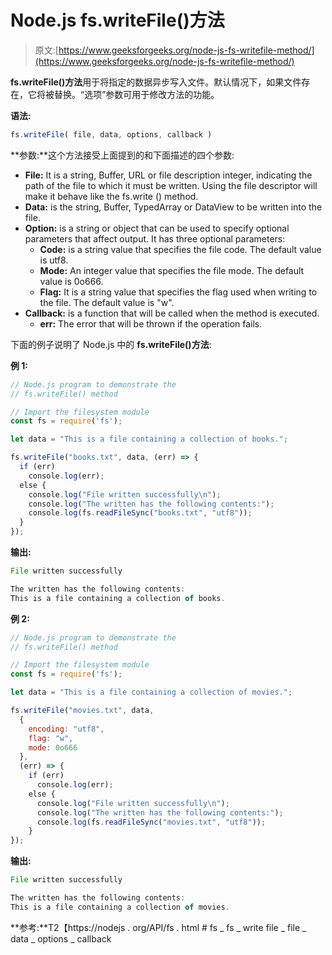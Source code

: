 # Node.js fs.writeFile()方法

> 原文:[https://www.geeksforgeeks.org/node-js-fs-writefile-method/](https://www.geeksforgeeks.org/node-js-fs-writefile-method/)

**fs.writeFile()方法**用于将指定的数据异步写入文件。默认情况下，如果文件存在，它将被替换。“选项”参数可用于修改方法的功能。

**语法:**

```js
fs.writeFile( file, data, options, callback )
```

**参数:**这个方法接受上面提到的和下面描述的四个参数:

*   **File:** It is a string, Buffer, URL or file description integer, indicating the path of the file to which it must be written. Using the file descriptor will make it behave like the fs.write () method.
*   **Data:** is the string, Buffer, TypedArray or DataView to be written into the file.
*   **Option:** is a string or object that can be used to specify optional parameters that affect output. It has three optional parameters:
    *   **Code:** is a string value that specifies the file code. The default value is utf8.
    *   **Mode:** An integer value that specifies the file mode. The default value is 0o666.
    *   **Flag:** It is a string value that specifies the flag used when writing to the file. The default value is "w".
*   **Callback:** is a function that will be called when the method is executed.
    *   **err:** The error that will be thrown if the operation fails.

下面的例子说明了 Node.js 中的 **fs.writeFile()方法**:

**例 1:**

```js
// Node.js program to demonstrate the
// fs.writeFile() method

// Import the filesystem module
const fs = require('fs');

let data = "This is a file containing a collection of books.";

fs.writeFile("books.txt", data, (err) => {
  if (err)
    console.log(err);
  else {
    console.log("File written successfully\n");
    console.log("The written has the following contents:");
    console.log(fs.readFileSync("books.txt", "utf8"));
  }
});
```

**输出:**

```js
File written successfully

The written has the following contents:
This is a file containing a collection of books.
```

**例 2:**

```js
// Node.js program to demonstrate the
// fs.writeFile() method

// Import the filesystem module
const fs = require('fs');

let data = "This is a file containing a collection of movies.";

fs.writeFile("movies.txt", data,
  {
    encoding: "utf8",
    flag: "w",
    mode: 0o666
  },
  (err) => {
    if (err)
      console.log(err);
    else {
      console.log("File written successfully\n");
      console.log("The written has the following contents:");
      console.log(fs.readFileSync("movies.txt", "utf8"));
    }
});
```

**输出:**

```js
File written successfully

The written has the following contents:
This is a file containing a collection of movies.
```

**参考:**T2【https://nodejs . org/API/fs . html # fs _ fs _ write file _ file _ data _ options _ callback